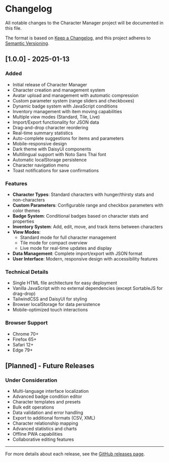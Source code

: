 # Changelog

All notable changes to the Character Manager project will be documented in this file.

The format is based on [Keep a Changelog](https://keepachangelog.com/en/1.0.0/),
and this project adheres to [Semantic Versioning](https://semver.org/spec/v2.0.0.html).

## [1.0.0] - 2025-01-13

### Added
- Initial release of Character Manager
- Character creation and management system
- Avatar upload and management with automatic compression
- Custom parameter system (range sliders and checkboxes)
- Dynamic badge system with JavaScript conditions
- Inventory management with item moving capabilities
- Multiple view modes (Standard, Tile, Live)
- Import/Export functionality for JSON data
- Drag-and-drop character reordering
- Real-time summary statistics
- Auto-complete suggestions for items and parameters
- Mobile-responsive design
- Dark theme with DaisyUI components
- Multilingual support with Noto Sans Thai font
- Automatic localStorage persistence
- Character navigation menu
- Toast notifications for save confirmations

### Features
- **Character Types**: Standard characters with hunger/thirsty stats and non-characters
- **Custom Parameters**: Configurable range and checkbox parameters with color themes
- **Badge System**: Conditional badges based on character stats and properties
- **Inventory System**: Add, edit, move, and track items between characters
- **View Modes**: 
  - Standard mode for full character management
  - Tile mode for compact overview
  - Live mode for real-time updates and display
- **Data Management**: Complete import/export with JSON format
- **User Interface**: Modern, responsive design with accessibility features

### Technical Details
- Single HTML file architecture for easy deployment
- Vanilla JavaScript with no external dependencies (except SortableJS for drag-drop)
- TailwindCSS and DaisyUI for styling
- Browser localStorage for data persistence
- Mobile-optimized touch interactions

### Browser Support
- Chrome 70+
- Firefox 65+
- Safari 12+
- Edge 79+

## [Planned] - Future Releases

### Under Consideration
- Multi-language interface localization
- Advanced badge condition editor
- Character templates and presets
- Bulk edit operations
- Data validation and error handling
- Export to additional formats (CSV, XML)
- Character relationship mapping
- Advanced statistics and charts
- Offline PWA capabilities
- Collaborative editing features

---

For more details about each release, see the [GitHub releases page](https://github.com/your-username/character-manager/releases).
